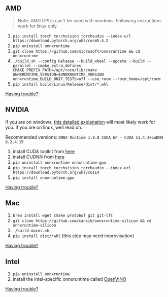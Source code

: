 ## AMD
> Note: AMD GPUs can't be used with windows. Following instructions work for linux only.

1. `pip install torch torchvision torchaudio --index-url https://download.pytorch.org/whl/rocm5.4.2`
2. `pip uninstall onnxruntime`
3. `git clone https://github.com/microsoft/onnxruntime && cd onnxruntime`
4. `./build.sh --config Release --build_wheel --update --build --parallel --cmake_extra_defines CMAKE_PREFIX_PATH=/opt/rocm/lib/cmake ONNXRUNTIME_VERSION=$ONNXRUNTIME_VERSION onnxruntime_BUILD_UNIT_TESTS=off --use_rocm --rocm_home=/opt/rocm`
5. `pip install build/Linux/Release/dist/*.whl`

[Having trouble?](https://github.com/s0md3v/roop/wiki/Troubleshooting)

## NVIDIA
If you are on windows, [this detailed explanation](https://github.com/s0md3v/roop/issues/68#issuecomment-1567722709) will most likely work for you. If you are on linux, well read on:

Recommended versions: `ONNX Runtime 1.9.0 CUDA EP - CUDA 11.4.3+cuDNN 8.2.4.15`

1. install CUDA toolkit from [here](https://developer.nvidia.com/cuda-11-4-3-download-archive)
2. install CUDNN from [here](https://developer.nvidia.com/rdp/cudnn-download)
3. `pip uninstall onnxruntime onnxruntime-gpu`
4. `pip install torch torchvision torchaudio --index-url https://download.pytorch.org/whl/cu114`
3. `pip install onnxruntime-gpu`

[Having trouble?](https://github.com/s0md3v/roop/wiki/Troubleshooting)

## Mac
1. `brew install wget cmake protobuf git git-lfs`
2. `git clone https://github.com/cansik/onnxruntime-silicon && cd onnxruntime-silicon`
3. `./build-macos.sh`
4. `pip install dist/*whl` (this step may need improvisation)

[Having trouble?](https://github.com/s0md3v/roop/wiki/Troubleshooting)

## Intel
1. `pip uninstall onnxruntime`
2. install the intel-specific onnxruntime called [OpenVINO](https://onnxruntime.ai/docs/execution-providers/OpenVINO-ExecutionProvider.html#install)

[Having trouble?](https://github.com/s0md3v/roop/wiki/Troubleshooting)